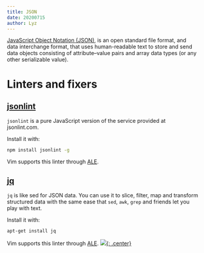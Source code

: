 ```yaml
---
title: JSON
date: 20200715
author: Lyz
---
```


[JavaScript Object Notation (JSON)](https://en.wikipedia.org/wiki/JSON), is an
open standard file format, and data interchange format, that uses human-readable
text to store and send data objects consisting of attribute–value pairs and
array data types (or any other serializable value).

# Linters and fixers

## [jsonlint](https://github.com/zaach/jsonlint)

`jsonlint` is a pure JavaScript version of the service provided at jsonlint.com.

Install it with:

```bash
npm install jsonlint -g
```

Vim supports this linter through [ALE](vim_plugins.md#ale).

## [jq](https://stedolan.github.io/jq/)

`jq` is like sed for JSON data. You can use it to slice, filter, map and transform
structured data with the same ease that `sed`, `awk`, `grep` and friends let you play with text.

Install it with:

```bash
apt-get install jq
```

Vim supports this linter through [ALE](vim_plugins.md#ale).
[![](not-by-ai.svg){: .center}](https://notbyai.fyi)
